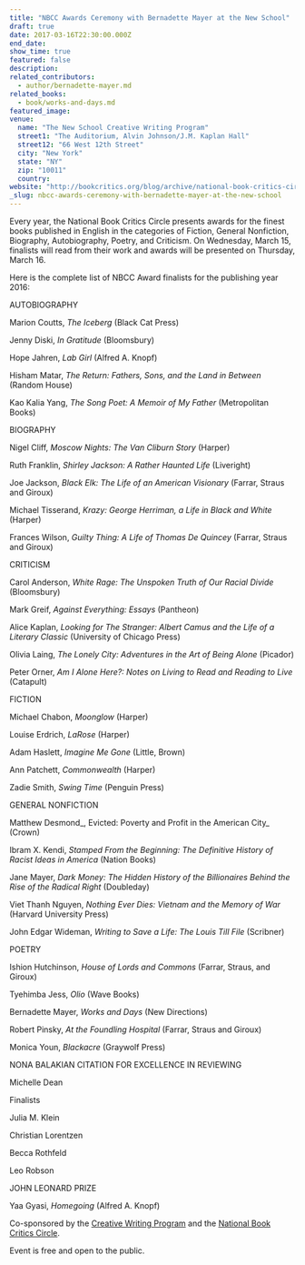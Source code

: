 ```yaml
---
title: "NBCC Awards Ceremony with Bernadette Mayer at the New School"
draft: true
date: 2017-03-16T22:30:00.000Z
end_date:
show_time: true
featured: false
description:
related_contributors:
  - author/bernadette-mayer.md
related_books:
  - book/works-and-days.md
featured_image: 
venue:
  name: "The New School Creative Writing Program"
  street1: "The Auditorium, Alvin Johnson/J.M. Kaplan Hall"
  street12: "66 West 12th Street"
  city: "New York"
  state: "NY"
  zip: "10011"
  country:
website: "http://bookcritics.org/blog/archive/national-book-critics-circle-announces-finalists-for-2016-awards"
_slug: nbcc-awards-ceremony-with-bernadette-mayer-at-the-new-school
---
```


Every year, the National Book Critics Circle presents awards for the finest books published in English in the categories of Fiction, General Nonfiction, Biography, Autobiography, Poetry, and Criticism. On Wednesday, March 15, finalists will read from their work and awards will be presented on Thursday, March 16.

Here is the complete list of NBCC Award finalists for the publishing year 2016:

AUTOBIOGRAPHY

Marion Coutts, _The Iceberg_ (Black Cat Press)

Jenny Diski, _In Gratitude_ (Bloomsbury)

Hope Jahren, _Lab Girl_ (Alfred A. Knopf)

Hisham Matar, _The Return: Fathers, Sons, and the Land in Between_ (Random House)

Kao Kalia Yang, _The Song Poet: A Memoir of My Father_ (Metropolitan Books)

BIOGRAPHY

Nigel Cliff, _Moscow Nights: The Van Cliburn Story_ (Harper)

Ruth Franklin, _Shirley Jackson: A Rather Haunted Life_ (Liveright)

Joe Jackson, _Black Elk: The Life of an American Visionary_ (Farrar, Straus and Giroux)

Michael Tisserand, _Krazy: George Herriman, a Life in Black and White_ (Harper)

Frances Wilson, _Guilty Thing: A Life of Thomas De Quincey_ (Farrar, Straus and Giroux)

CRITICISM

Carol Anderson, _White Rage: The Unspoken Truth of Our Racial Divide_ (Bloomsbury)

Mark Greif, _Against Everything: Essays_ (Pantheon)

Alice Kaplan, _Looking for The Stranger: Albert Camus and the Life of a Literary Classic_ (University of Chicago Press)

Olivia Laing, _The Lonely City: Adventures in the Art of Being Alone_ (Picador)

Peter Orner, _Am I Alone Here?: Notes on Living to Read and Reading to Live_ (Catapult)

FICTION

Michael Chabon, _Moonglow_ (Harper)

Louise Erdrich, _LaRose_ (Harper)

Adam Haslett, _Imagine Me Gone_ (Little, Brown)

Ann Patchett, _Commonwealth_ (Harper)

Zadie Smith, _Swing Time_ (Penguin Press)

GENERAL NONFICTION

Matthew Desmond_, Evicted: Poverty and Profit in the American City_ (Crown)

Ibram X. Kendi, _Stamped From the Beginning: The Definitive History of Racist Ideas in America_ (Nation Books)

Jane Mayer, _Dark Money: The Hidden History of the Billionaires Behind the Rise of the Radical Right_ (Doubleday)

Viet Thanh Nguyen, _Nothing Ever Dies: Vietnam and the Memory of War_ (Harvard University Press)

John Edgar Wideman, _Writing to Save a Life: The Louis Till File_ (Scribner)

POETRY

Ishion Hutchinson, _House of Lords and Commons_ (Farrar, Straus, and Giroux)

Tyehimba Jess, _Olio_ (Wave Books)

Bernadette Mayer, _Works and Days_ (New Directions)

Robert Pinsky, _At the Foundling Hospital_ (Farrar, Straus and Giroux)

Monica Youn, _Blackacre_ (Graywolf Press)

NONA BALAKIAN CITATION FOR EXCELLENCE IN REVIEWING

Michelle Dean

Finalists

Julia M. Klein

Christian Lorentzen

Becca Rothfeld

Leo Robson

JOHN LEONARD PRIZE

Yaa Gyasi, _Homegoing_ (Alfred A. Knopf)

Co-sponsored by the [Creative Writing Program](http://www.newschool.edu/public-engagement/mfa-creative-writing/) and the [National Book Critics Circle](http://bookcritics.org/).

Event is free and open to the public.

